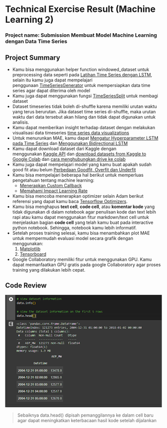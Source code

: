 # Technical Exercise Result (Machine Learning 2)

### Project name: Submission Membuat Model Machine Learning dengan Data Time Series

## Project Summary

- Kamu bisa menggunakan helper function windowed_dataset untuk preprocessing data seperti pada [Latihan Time Series dengan LSTM](https://www.dicoding.com/academies/185/tutorials/10174), selain itu kamu juga dapat mempelajari penggunaan [TimeSeriesGenerator](https://machinelearningmastery.com/how-to-use-the-timeseriesgenerator-for-time-series-forecasting-in-keras/) untuk mempersiapkan data time series agar dapat diterima oleh model
- Kamu juga dapat menggunakan fungsi [TimeSeriesSplit](https://scikit-learn.org/stable/modules/generated/sklearn.model_selection.TimeSeriesSplit.html) untuk membagi dataset
- Dataset timeseries tidak boleh di-shuffle karena memiliki urutan waktu yang terus berurutan. Jika dataset time series di-shuffle, maka urutan waktu dari data tersebut akan hilang dan tidak dapat digunakan untuk analisis.
- Kamu dapat memberikan insight terhadap dataset dengan melakukan visualisasi data timeseries [time series data visualizations](https://towardsdatascience.com/8-visualizations-with-python-to-handle-multiple-time-series-data-19b5b2e66dd0)
- Untuk menurunkan MAE, kamu dapat [Mengatur Hyperparameter LSTM pada Time Series](https://machinelearningmastery.com/tune-lstm-hyperparameters-keras-time-series-forecasting/) dan [Menggunakan Bidirectional LSTM](https://stackoverflow.com/questions/43035827/whats-the-difference-between-a-bidirectional-lstm-and-an-lstm)
- Kamu dapat download dataset dari Kaggle dengan menggunakan [Kaggle API](https://github.com/Kaggle/kaggle-api) dan [download datasets from Kaggle to Google Colab](https://medium.com/geekculture/how-to-download-datasets-from-kaggle-to-google-colab-7bb3c5a44c51) dan [cara menghubungkan drive ke colab](https://medium.com/@dede.brahma2/cara-menggunakan-google-colaboratory-5f5e4393ac2f#:~:text=Menggunakan%20Colab&text=Masuk%20kedalam%20google%20drive%20kemudian,colab%E2%80%9D%20setelah%20muncul%20klik%20connect.&text=Setelah%20berhasil%20instalasi%2C%20buat%20folder,kemudian%20masuk%20kedalam%20folder%20tersebut.)
- Kamu juga dapat mempelajari model yang kamu buat apakah sudah good fit atau belum [Perbedaan Goodfit, Overfit dan Underfit](https://machinelearningmastery.com/learning-curves-for-diagnosing-machine-learning-model-performance/)
- Kamu bisa mempelajari beberapa hal berikut untuk memperluas pengetahuan tentang machine learning:
    - [Menerapkan Custom Callback](https://keras.io/api/callbacks/)
    - [Memahami Impact Learning Rate](https://machinelearningmastery.com/understand-the-dynamics-of-learning-rate-on-deep-learning-neural-netw)
- Kamu bisa mencoba menerapkan optimizer selain Adam berikut referensi yang dapat kamu baca [Tensorflow Optimizers](https://www.tensorflow.org/api_docs/python/tf/keras/optimizers).
- Kamu bisa menghapus **text cell**, **code cell**, atau **komentar kode** yang tidak digunakan di dalam notebook agar penulisan kode dan text lebih rapi atau kamu dapat menggunakan fitur markdown/text cell untuk menjelaskan bagian **code cell** yang telah kamu buat pada interactive python notebook. Sehingga, notebook kamu lebih informatif.
- Setelah proses training selesai, kamu bisa menambahkan plot MAE untuk mempermudah evaluasi model secara grafik dengan menggunakan:
    1. [Matplotlib](https://matplotlib.org/stable/tutorials/introductory/pyplot.html)
    2. [Tensorboard](https://www.tensorflow.org/tensorboard/tensorboard_in_notebooks)
- Google Collaboratory memiliki fitur untuk menggunakan GPU. Kamu dapat memanfaatkan GPU gratis pada google Collaboratory agar proses training yang dilakukan lebih cepat.

## Code Review

![Screenshot 2024-05-08 113541.png](Technical%20Exercise%20Result%20(Machine%20Learning%202)%2047d02901c67c40708f82e509f48b4285/Screenshot_2024-05-08_113541.png)

> Sebaiknya data.head() dipisah pemanggilannya ke dalam cell baru agar dapat meningkatkan keterbacaan hasil kode setelah dijalankan
>